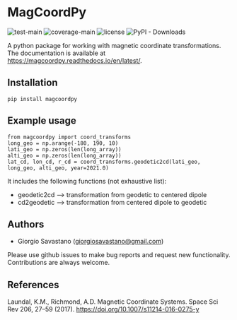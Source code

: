 # MagCoordPy

![test-main](https://github.com/giorgiosavastano/magcoordpy/actions/workflows/python-test-main.yml/badge.svg)
![coverage-main](https://img.shields.io/codecov/c/github/giorgiosavastano/magcoordpy)
![license](https://img.shields.io/github/license/giorgiosavastano/magcoordpy)
![PyPI - Downloads](https://img.shields.io/pypi/dm/magcoordpy)

A python package for working with magnetic coordinate transformations.
The documentation is available at <https://magcoordpy.readthedocs.io/en/latest/>.

Installation
------------

    pip install magcoordpy

Example usage
-------------

    from magcoordpy import coord_transforms
    long_geo = np.arange(-180, 190, 10)
    lati_geo = np.zeros(len(long_array))
    alti_geo = np.zeros(len(long_array))
    lat_cd, lon_cd, r_cd = coord_transforms.geodetic2cd(lati_geo, long_geo, alti_geo, year=2021.0)


It includes the following functions (not exhaustive list):

* geodetic2cd --> transformation from geodetic to centered dipole
* cd2geodetic --> transformation from centered dipole to geodetic


## Authors

- Giorgio Savastano (<giorgiosavastano@gmail.com>)

Please use github issues to make bug reports and request new functionality. Contributions are always welcome.

## References

Laundal, K.M., Richmond, A.D. Magnetic Coordinate Systems. Space Sci Rev 206, 27–59 (2017). <https://doi.org/10.1007/s11214-016-0275-y>
